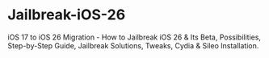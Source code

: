 # Jailbreak-iOS-26
iOS 17 to iOS 26 Migration - How to Jailbreak iOS 26 &amp; Its Beta, Possibilities, Step-by-Step Guide, Jailbreak Solutions, Tweaks, Cydia &amp; Sileo Installation.
